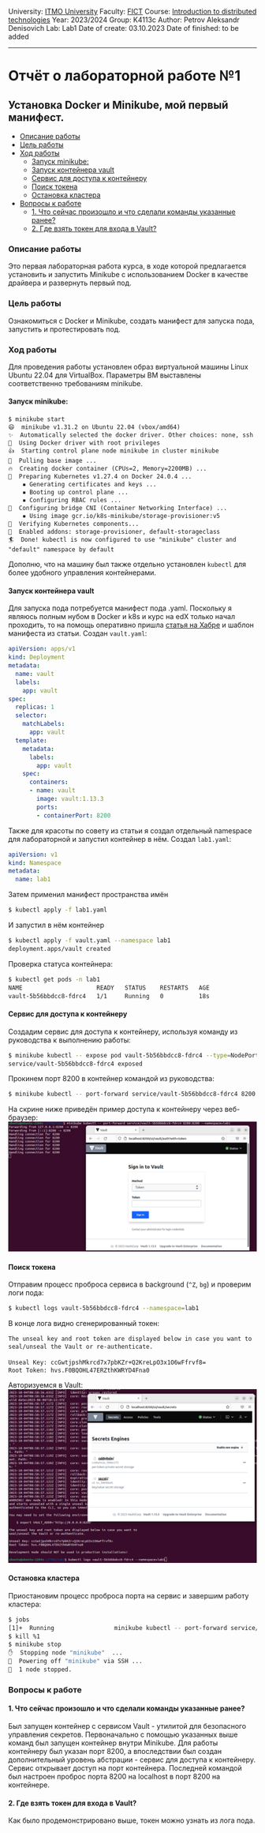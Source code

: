 University: [ITMO University](https://itmo.ru/ru/) 
Faculty: [FICT](https://fict.itmo.ru) 
Course: [Introduction to distributed technologies](https://github.com/itmo-ict-faculty/introduction-to-distributed-technologies) 
Year: 2023/2024 
Group: K4113c 
Author: Petrov Aleksandr Denisovich 
Lab: Lab1 
Date of create: 03.10.2023 
Date of finished: to be added
___

# Отчёт о лабораторной работе №1

## Установка Docker и Minikube, мой первый манифест.

- [Описание работы](#описание-работы)
- [Цель работы](#цель-работы)
- [Ход работы](#ход-работы)
  * [Запуск minikube:](#запуск-minikube)
  * [Запуск контейнера vault](#запуск-контейнера-vault)
  * [Сервис для доступа к контейнеру](#сервис-для-доступа-к-контейнеру)
  * [Поиск токена](#поиск-токена)
  * [Остановка кластера](#остановка-кластера)
- [Вопросы к работе](#вопросы-к-работе)
  * [1. Что сейчас произошло и что сделали команды указанные ранее?](#1-что-сейчас-произошло-и-что-сделали-команды-указанные-ранее)
  * [2. Где взять токен для входа в Vault?](#2-где-взять-токен-для-входа-в-vault)

### Описание работы
Это первая лабораторная работа курса, в ходе которой предлагается установить и запустить Minikube с использованием Docker в качестве драйвера и развернуть первый под. 
### Цель работы
Ознакомиться с Docker и Minikube, создать манифест для запуска пода, запустить и протестировать под. 
### Ход работы
Для проведения работы установлен образ виртуальной машины Linux Ubuntu 22.04 для VirtualBox. Параметры ВМ выставлены соответственно требованиям minikube.
#### Запуск minikube:
```
$ minikube start
😄  minikube v1.31.2 on Ubuntu 22.04 (vbox/amd64)
✨  Automatically selected the docker driver. Other choices: none, ssh
📌  Using Docker driver with root privileges
👍  Starting control plane node minikube in cluster minikube
🚜  Pulling base image ...
🔥  Creating docker container (CPUs=2, Memory=2200MB) ...
🐳  Preparing Kubernetes v1.27.4 on Docker 24.0.4 ...
    ▪ Generating certificates and keys ...
    ▪ Booting up control plane ...
    ▪ Configuring RBAC rules ...
🔗  Configuring bridge CNI (Container Networking Interface) ...
    ▪ Using image gcr.io/k8s-minikube/storage-provisioner:v5
🔎  Verifying Kubernetes components...
🌟  Enabled addons: storage-provisioner, default-storageclass
🏄  Done! kubectl is now configured to use "minikube" cluster and "default" namespace by default
```
Дополню, что на машину был также отдельно установлен `kubectl` для более удобного управления контейнерами. 
#### Запуск контейнера vault
Для запуска пода потребуется манифест пода .yaml. Поскольку я являюсь полным нубом в Docker и k8s и курс на edX только начал проходить, то на помощь оперативно пришла [статья на Хабре](https://habr.com/ru/articles/589415/) и шаблон манифеста из статьи. Создан `vault.yaml`:
```yaml
apiVersion: apps/v1
kind: Deployment
metadata:
  name: vault
  labels:
    app: vault
spec:
  replicas: 1
  selector:
    matchLabels:
      app: vault
  template:
    metadata:
      labels:
        app: vault
    spec:
      containers:
      - name: vault
        image: vault:1.13.3
        ports:
        - containerPort: 8200
```
Также для красоты по совету из статьи я создал отдельный namespace для лабораторной и запустил контейнер в нём. Создал `lab1.yaml`:
```yaml
apiVersion: v1
kind: Namespace
metadata:
  name: lab1
```
Затем применил манифест пространства имён 
```bash
$ kubectl apply -f lab1.yaml
```
И запустил в нём контейнер
```bash
$ kubectl apply -f vault.yaml --namespace lab1
deployment.apps/vault created
```
Проверка статуса контейнера:
```bash
$ kubectl get pods -n lab1
NAME                     READY   STATUS    RESTARTS   AGE
vault-5b56bbdcc8-fdrc4   1/1     Running   0          18s
```
#### Сервис для доступа к контейнеру
Создадим сервис для доступа к контейнеру, используя команду из руководства к выполнению работы:
```bash
$ minikube kubectl -- expose pod vault-5b56bbdcc8-fdrc4 --type=NodePort --port=8200 --namespace=lab1
service/vault-5b56bbdcc8-fdrc4 exposed
```
Прокинем порт 8200 в контейнер командой из руководства:
```bash
$ minikube kubectl -- port-forward service/vault-5b56bbdcc8-fdrc4 8200:8200 --namespace=lab1
```
На скрине ниже приведён пример доступа к контейнеру через веб-браузер:
![img1](https://github.com/sanchpet/2023_2024-introduction_to_distributed_technologies-k4113c-petrov_a_d/blob/main/lab1/img/Pasted%20image%2020231004123309.png)
#### Поиск токена
Отправим процесс проброса сервиса в background (`^Z`, `bg`) и проверим логи пода:
```bash
$ kubectl logs vault-5b56bbdcc8-fdrc4 --namespace=lab1
```
В конце лога видно сгенерированный токен:
```
The unseal key and root token are displayed below in case you want to
seal/unseal the Vault or re-authenticate.

Unseal Key: ccGwtjpshMkrcd7x7pbKZr+Q2KreLpO3x1O6wFfrvf8=
Root Token: hvs.F0BQOHL47ERZthKWRYD4Fna0
```
Авторизуемся в Vault:
![img2](https://github.com/sanchpet/2023_2024-introduction_to_distributed_technologies-k4113c-petrov_a_d/blob/main/lab1/img/Pasted%20image%2020231004124532.png)
#### Остановка кластера
Приостановим процесс проброса порта на сервис и завершим работу кластера:
```bash
$ jobs
[1]+  Running                 minikube kubectl -- port-forward service/vault-5b56bbdcc8-fdrc4 8200:8200 --namespace=lab1 &
$ kill %1
$ minikube stop
✋  Stopping node "minikube"  ...
🛑  Powering off "minikube" via SSH ...
🛑  1 node stopped.
```

### Вопросы к работе

#### 1. Что сейчас произошло и что сделали команды указанные ранее?
Был запущен контейнер с сервисом Vault - утилитой для безопасного управления секретов. Первоначально с помощью указанных выше команд был запущен контейнер внутри Minikube. Для работы контейнеру был указан порт 8200, а впоследствии был создан дополнительный уровень абстрации - сервис для доступа к контейнеру. Сервис открывает доступ на порт контейнера. Последней командой был настроен проброс порта 8200 на localhost в порт 8200 на контейнере. 
#### 2. Где взять токен для входа в Vault?
Как было продемонстрировано выше, токен можно узнать из лога пода.

